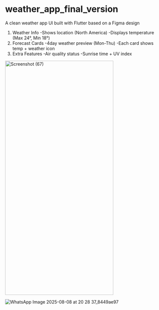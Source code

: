 # weather_app_final_version
 
A clean weather app UI built with Flutter based on a Figma design
1. Weather Info
-Shows location (North America)
-Displays temperature (Max 24°, Min 18°)
2. Forecast Cards
-4day weather preview (Mon-Thu)
-Each card shows temp + weather icon
3. Extra Features
-Air quality status
-Sunrise time + UV index
<img width="349" height="753" alt="Screenshot (67)" src="https://github.com/user-attachments/assets/d09431cf-842d-4765-904d-9a17a760552e" />

![WhatsApp Image 2025-08-08 at 20 28 37_8449ae97](https://github.com/user-attachments/assets/04c09382-03ea-4c8d-baa9-af775601da97)

